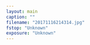 ```yaml
---
layout: main
caption: ""
filename: "20171116214314.jpg"
fstop: "Unknown"
exposure: "Unknown"
---
```

